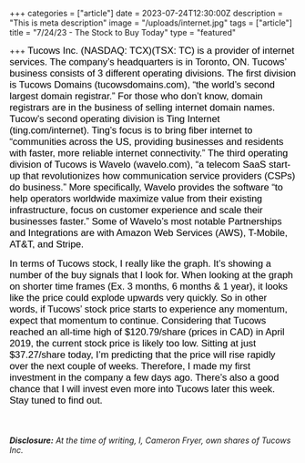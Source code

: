 +++
categories = ["article"]
date = 2023-07-24T12:30:00Z
description = "This is meta description"
image = "/uploads/internet.jpg"
tags = ["article"]
title = "7/24/23 - The Stock to Buy Today"
type = "featured"

+++
<span style="color:black"><span style="font-family:Arial; font-size:1.2em;">Tucows Inc. (NASDAQ: TCX)(TSX: TC) is a provider of internet services. The company’s headquarters is in Toronto, ON. Tucows’ business consists of 3 different operating divisions. The first division is Tucows Domains (tucowsdomains.com), “the world’s second largest domain registrar.” For those who don’t know, domain registrars are in the business of selling internet domain names. Tucow’s second operating division is Ting Internet (ting.com/internet). Ting’s focus is to bring fiber internet to “communities across the US, providing businesses and residents with faster, more reliable internet connectivity.” The third operating division of Tucows is Wavelo (wavelo.com), “a telecom SaaS start-up that revolutionizes how communication service providers (CSPs) do business.” More specifically, Wavelo provides the software “to help operators worldwide maximize value from their existing infrastructure, focus on customer experience and scale their businesses faster.” Some of Wavelo’s most notable Partnerships and Integrations are with Amazon Web Services (AWS), T-Mobile, AT&T, and Stripe.</span></span>

<span style="color:black"><span style="font-family:Arial; font-size:1.2em;">In terms of Tucows stock, I really like the graph. It’s showing a number of the buy signals that I look for. When looking at the graph on shorter time frames (Ex. 3 months, 6 months & 1 year), it looks like the price could explode upwards very quickly. So in other words, if Tucows’ stock price starts to experience any momentum, expect that momentum to continue. Considering that Tucows reached an all-time high of $120.79/share (prices in CAD) in April 2019, the current stock price is likely too low. Sitting at just $37.27/share today, I’m predicting that the price will rise rapidly over the next couple of weeks. Therefore, I made my first investment in the company a few days ago. There’s also a good chance that I will invest even more into Tucows later this week. Stay tuned to find out.</span></span>

‎

###### **Disclosure:** At the time of writing, I, Cameron Fryer, own shares of Tucows Inc.
